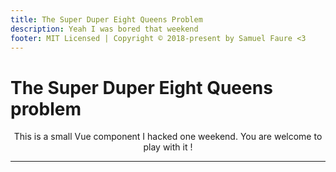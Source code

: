 ```yaml
---
title: The Super Duper Eight Queens Problem
description: Yeah I was bored that weekend
footer: MIT Licensed | Copyright © 2018-present by Samuel Faure <3
---
```

# The Super Duper Eight Queens problem
<div align="center">

  This is a small Vue component I hacked one weekend. You are welcome to play with it !
  <hr>
</div>

<EightQueens/>

<script>
import EightQueens from './assets/Queens.vue'

export default {
  components: {
    'EightQueens': EightQueens
  }
}
</script>
